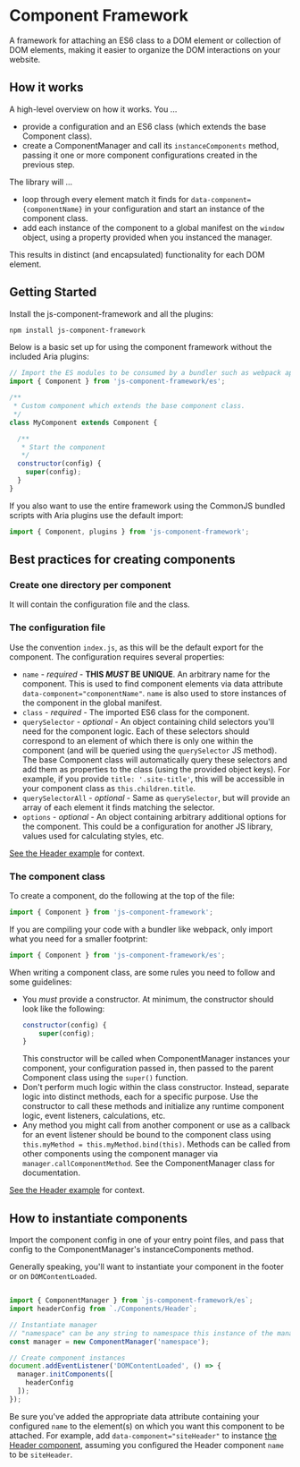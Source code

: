 # Component Framework

A framework for attaching an ES6 class to a DOM element or collection of DOM elements, making it easier to organize the DOM interactions on your website.

## How it works

A high-level overview on how it works. You ...

* provide a configuration and an ES6 class (which extends the base Component class).
* create a ComponentManager and call its `instanceComponents` method, passing it one or more component configurations created in the previous step.

The library will ...

* loop through every element match it finds for `data-component={componentName}` in your configuration and start an instance of the component class.
* add each instance of the component to a global manifest on the `window` object, using a property provided when you instanced the manager.

This results in distinct (and encapsulated) functionality for each DOM element.

## Getting Started

Install the js-component-framework and all the plugins:
```bash
npm install js-component-framework
```
Below is a basic set up for using the component framework without the included Aria plugins:

```javascript
// Import the ES modules to be consumed by a bundler such as webpack append the '/es' to the end of the import statement.
import { Component } from 'js-component-framework/es';

/**
 * Custom component which extends the base component class.
 */
class MyComponent extends Component {

  /**
   * Start the component
   */
  constructor(config) {
    super(config);
  }
}
```

If you also want to use the entire framework using the CommonJS bundled scripts with Aria plugins use the default import:
```js
import { Component, plugins } from 'js-component-framework';
```

## Best practices for creating components

### Create one directory per component

It will contain the configuration file and the class.

### The configuration file

Use the convention `index.js`, as this will be the default export for the component. The configuration requires several properties:

* `name` - *required* - **THIS _MUST_ BE UNIQUE**. An arbitrary name for the component. This is used to find component elements via data attribute `data-component="componentName"`. `name` is also used to store instances of the component in the global manifest.
* `class` - *required* - The imported ES6 class for the component.
* `querySelector` - *optional* - An object containing child selectors you'll need for the component logic. Each of these selectors should correspond to an element of which there is only one within the component (and will be queried using the `querySelector` JS method). The base Component class will automatically query these selectors and add them as properties to the class (using the provided object keys). For example, if you provide `title: '.site-title'`, this will be accessible in your component class as `this.children.title`.
* `querySelectorAll` - *optional* - Same as `querySelector`, but will provide an array of each element it finds matching the selector.
* `options` - *optional* - An object containing arbitrary additional options for the component. This could be a configuration for another JS library, values used for calculating styles, etc.

[See the Header example](./examples/Header/index.js) for context.

### The component class

To create a component, do the following at the top of the file:

```js
import { Component } from 'js-component-framework';
```

If you are compiling your code with a bundler like webpack, only import what you need for a smaller footprint:
```js
import { Component } from 'js-component-framework/es';
```

When writing a component class, are some rules you need to follow and some guidelines:

* You _must_ provide a constructor. At minimum, the constructor should look like the following:
	```js
	constructor(config) {
		super(config);
	}
	```
	This constructor will be called when ComponentManager instances your component, your configuration passed in, then passed to the parent Component class using the `super()` function.
* Don't perform much logic within the class constructor. Instead, separate logic into distinct methods, each for a specific purpose. Use the constructor to call these methods and initialize any runtime component logic, event listeners, calculations, etc.
* Any method you might call from another component or use as a callback for an event listener should be bound to the component class using `this.myMethod = this.myMethod.bind(this)`. Methods can be called from other components using the component manager via `manager.callComponentMethod`. See the ComponentManager class for documentation.

[See the Header example](./examples/Header/Header.js) for context.

## How to instantiate components

Import the component config in one of your entry point files, and pass that config to the ComponentManager's instanceComponents method.

Generally speaking, you'll want to instantiate your component in the footer or on `DOMContentLoaded`.

```js

import { ComponentManager } from `js-component-framework/es`;
import headerConfig from `./Components/Header`;

// Instantiate manager
// "namespace" can be any string to namespace this instance of the manager
const manager = new ComponentManager('namespace');

// Create component instances
document.addEventListener('DOMContentLoaded', () => {
  manager.initComponents([
    headerConfig
  ]);
});
```

Be sure you've added the appropriate data attribute containing your configured `name` to the element(s) on which you want this component to be attached. For example, add `data-component="siteHeader"` to instance [the Header component](./examples/Header/Header.js), assuming you configured the Header component `name` to be `siteHeader`.
